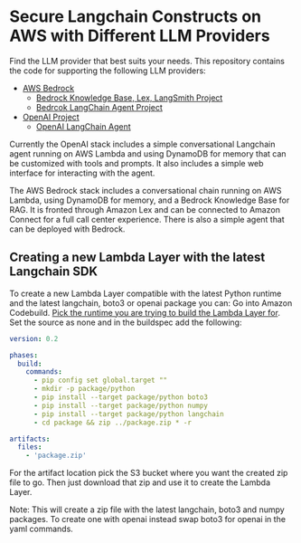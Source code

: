 # Secure Langchain Constructs on AWS with Different LLM Providers

Find the LLM provider that best suits your needs. This repository contains the code for supporting the following LLM providers:

- [AWS Bedrock](https://aws.amazon.com/bedrock/)
  - [Bedrock Knowledge Base, Lex, LangSmith Project](./bedrock/knowledge-base-lex-langsmith/)
  - [Bedrcok LangChain Agent Project](./bedrock/langchain-agent/)
- [OpenAI Project](https://openai.com/)
  - [OpenAI LangChain Agent](./openai/)

Currently the OpenAI stack includes a simple conversational Langchain agent running on AWS Lambda and using DynamoDB for memory that can be customized with tools and prompts. It also includes a simple web interface for interacting with the agent.

The AWS Bedrock stack includes a conversational chain running on AWS Lambda, using DynamoDB for memory, and a Bedrock Knowledge Base for RAG. It is fronted through Amazon Lex and can be connected to Amazon Connect for a full call center experience. There is also a simple agent that can be deployed with Bedrock.

## Creating a new Lambda Layer with the latest Langchain SDK
To create a new Lambda Layer compatible with the latest Python runtime and the latest langchain, boto3 or openai package you can: Go into Amazon Codebuild. [Pick the runtime you are trying to build the Lambda Layer for](https://docs.aws.amazon.com/lambda/latest/dg/lambda-runtimes.html). Set the source as none and in the buildspec add the following:

```yaml
version: 0.2

phases:
  build:
    commands:
      - pip config set global.target ""
      - mkdir -p package/python
      - pip install --target package/python boto3
      - pip install --target package/python numpy
      - pip install --target package/python langchain
      - cd package && zip ../package.zip * -r

artifacts:
  files:
    - 'package.zip'
```
For the artifact location pick the S3 bucket where you want the created zip file to go. Then just download that zip and use it to create the Lambda Layer.

Note: This will create a zip file with the latest langchain, boto3 and numpy packages. To create one with openai instead swap boto3 for openai in the yaml commands.
